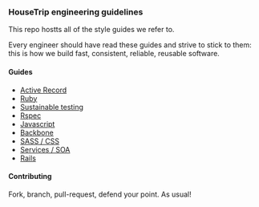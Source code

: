 ### HouseTrip engineering guidelines

This repo hostts all of the style guides we refer to.

Every engineer should have read these guides and strive to stick to them: this is how we build fast,
consistent, reliable, reusable software.

#### Guides

- [Active Record](https://github.com/HouseTrip/guidelines/blob/master/active-record.md)
- [Ruby](https://github.com/HouseTrip/guidelines/blob/master/ruby.md)
- [Sustainable
  testing](https://github.com/HouseTrip/guidelines/blob/master/sustainable-testing.md)
- [Rspec](https://github.com/HouseTrip/guidelines/blob/master/rspec.md)
- [Javascript](https://github.com/HouseTrip/guidelines/blob/master/javascript.md)
- [Backbone](https://github.com/HouseTrip/guidelines/blob/master/backbone.md)
- [SASS / CSS](https://github.com/HouseTrip/guidelines/blob/master/sass-css.md)
- [Services / SOA](https://github.com/HouseTrip/guidelines/blob/master/services.md)
- [Rails](https://github.com/HouseTrip/guidelines/blob/master/rails.md)

#### Contributing

Fork, branch, pull-request, defend your point. As usual!
